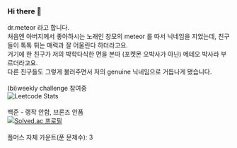 ### Hi there 👋<br>
dr.meteor 라고 합니다.<br>처음엔 아버지께서 좋아하시는 노래인 창모의 meteor 를 따서 닉네임을 지었는데, 친구들이 톡톡 튀는 매력과 잘 어울린다 하더라고요.<br>거기에 한 친구가 저의 박학다식한 면을 본따 (포켓몬 오박사가 아닌) 메테오 박사라 부르더라고요. <br>다른 친구들도 그렇게 불러주면서 저의 genuine 닉네임으로 거듭나게 됐습니다.<br><br>
(bi)weekly challenge 참여중<br>
![Leetcode Stats](https://leetcode.card.workers.dev/?username=secureWKkim)
<br><br>
백준 - 랭작 안함, 브론즈 안품<br>
[![Solved.ac
프로필](http://mazassumnida.wtf/api/v2/generate_badge?boj=abgkf6)](https://solved.ac/abgkf6)
<br><br>
플머스 자체 카운트(푼 문제수): 3<br><br>
<!--
**secureWKkim/secureWKkim** is a ✨ _special_ ✨ repository because its `README.md` (this file) appears on your GitHub profile.

Here are some ideas to get you started:

- 🔭 I’m currently working on ...
- 🌱 I’m currently learning ...
- 👯 I’m looking to collaborate on ...
- 🤔 I’m looking for help with ...
- 💬 Ask me about ...
- 📫 How to reach me: ...
- 😄 Pronouns: ...
- ⚡ Fun fact: ...
-->
